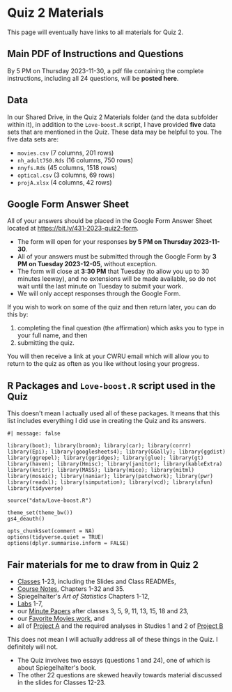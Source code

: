 # Quiz 2 Materials

This page will eventually have links to all materials for Quiz 2.

## Main PDF of Instructions and Questions

By 5 PM on Thursday 2023-11-30, a pdf file containing the complete instructions, including all 24 questions, will be **posted here**.

## Data

In our Shared Drive, in the Quiz 2 Materials folder (and the data subfolder within it), in addition to the `Love-boost.R` script, I have provided **five** data sets that are mentioned in the Quiz. These data may be helpful to you. The five data sets are:

- `movies.csv` (7 columns, 201 rows)
- `nh_adult750.Rds` (16 columns, 750 rows)
- `nnyfs.Rds` (45 columns, 1518 rows)
- `optical.csv` (3 columns, 69 rows)
- `projA.xlsx` (4 columns, 42 rows)

## Google Form Answer Sheet

All of your answers should be placed in the Google Form Answer Sheet located at <https://bit.ly/431-2023-quiz2-form>. 

- The form will open for your responses **by 5 PM on Thursday 2023-11-30**.
- All of your answers must be submitted through the Google Form by **3 PM on Tuesday 2023-12-05**, without exception.
- The form will close at **3:30 PM** that Tuesday (to allow you up to 30 minutes leeway), and no extensions will be made available, so do not wait until the last minute on Tuesday to submit your work.
- We will only accept responses through the Google Form.

If you wish to work on some of the quiz and then return later, you can do this by:

1. completing the final question (the affirmation) which asks you to type in your full name, and then
2. submitting the quiz.

You will then receive a link at your CWRU email which will allow you to return to the quiz as often as you like without losing your progress.

## R Packages and `Love-boost.R` script used in the Quiz

This doesn't mean I actually used all of these packages. It means that this list includes everything I did use in creating the Quiz and its answers.

```{r}
#| message: false

library(boot); library(broom); library(car); library(corrr)
library(Epi); library(googlesheets4); library(GGally); library(ggdist)
library(ggrepel); library(ggridges); library(glue); library(gt)
library(haven); library(Hmisc); library(janitor); library(kableExtra)
library(knitr); library(MASS); library(mice); library(mitml)
library(mosaic); library(naniar); library(patchwork); library(pwr)
library(readxl); library(simputation); library(vcd); library(xfun)
library(tidyverse)

source("data/Love-boost.R")

theme_set(theme_bw())
gs4_deauth()

opts_chunk$set(comment = NA)
options(tidyverse.quiet = TRUE)
options(dplyr.summarise.inform = FALSE)
```

 
## Fair materials for me to draw from in Quiz 2

- [Classes](https://github.com/THOMASELOVE/431-classes-2023/tree/main) 1-23, including the Slides and Class READMEs,
- [Course Notes](https://thomaselove.github.io/431-notes/), Chapters 1-32 and 35.
- Spiegelhalter's *Art of Statistics* Chapters 1-12,
- [Labs](https://github.com/THOMASELOVE/431-labs-2023) 1-7,
- our [Minute Papers](https://github.com/THOMASELOVE/431-minute-2023) after classes 3, 5, 9, 11, 13, 15, 18 and 23,
- our [Favorite Movies work](https://github.com/THOMASELOVE/431-classes-2023/tree/main/movies), and
- all of [Project A](https://thomaselove.github.io/431-projectA-2023/) and the required analyses in Studies 1 and 2 of [Project B](https://thomaselove.github.io/431-projectB-2023/)

This does not mean I will actually address all of these things in the Quiz. I definitely will not. 

- The Quiz involves two essays (questions 1 and 24), one of which is about Spiegelhalter's book.
- The other 22 questions are skewed heavily towards material discussed in the slides for Classes 12-23.
